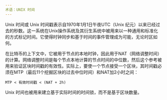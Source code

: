 ```yaml
---
术语：UNIX 时间
---
```


Unix 时间或 Unix 时间戳表示自1970年1月1日午夜UTC（Unix 纪元）以来已经过去的秒数。这一系统在Unix操作系统及其衍生系统中被用来以一种通用和标准化的方式标记时间。它使得时钟同步和基于时间的事件管理成为可能，无论时区如何。

在比特币的上下文中，它被用于节点的本地时钟，因此用于NAT（网络调整时间）的计算。网络调整时间是每个节点本地计算的节点时间的中位数，然后这个参考被用来验证区块时间戳的有效性。实际上，要使一个节点接受一个区块，其时间戳必须在MTP（最后11个挖掘区块的过去中位时间）和NAT加2小时之间：

```text
MTP < 有效时间戳 < (NAT + 2h)
```

Unix 时间也被用来建立基于实际时间的时间锁，而不是基于区块数量。